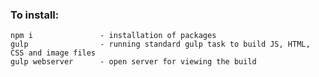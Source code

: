 ### To install:

    npm i               - installation of packages
    gulp                - running standard gulp task to build JS, HTML, CSS and image files  
    gulp webserver      - open server for viewing the build  

